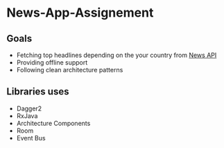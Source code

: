 # News-App-Assignement

## Goals

- Fetching top headlines depending on the your country from [News API](https://newsapi.org/)
- Providing offline support 
- Following clean architecture patterns

## Libraries uses

- Dagger2
- RxJava
- Architecture Components
- Room
- Event Bus
